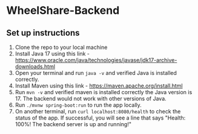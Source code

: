 # WheelShare-Backend

## Set up instructions
1. Clone the repo to your local machine
2. Install Java 17 using this link - https://www.oracle.com/java/technologies/javase/jdk17-archive-downloads.html
3. Open your terminal and run `java -v` and verified Java is installed correctly.
4. Install Maven using this link - https://maven.apache.org/install.html
5. Run `mvn -v` and verified maven is installed correctly the Java version is 17. The backend would not work with other versions of Java.
6. Run `./mvnw spring-boot:run` to run the app locally.
7. On another terminal, run `curl localhost:8080/health` to check the status of the app. If successful, you will see a line that says "Health: 100%! The backend server is up and running!"
